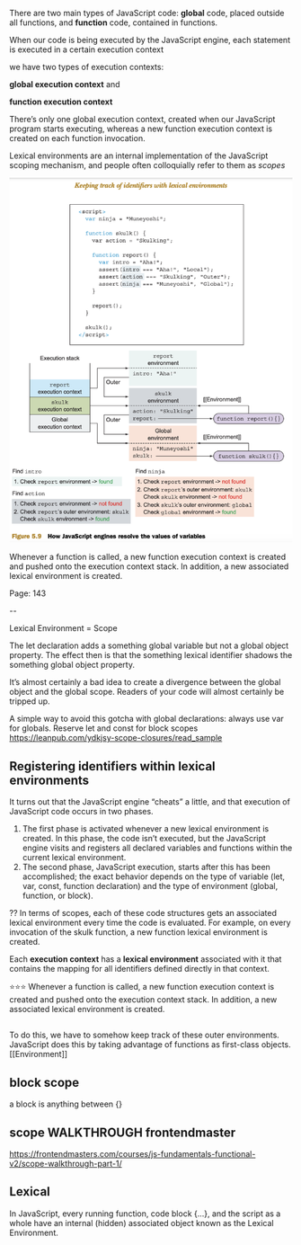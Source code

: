 There are two main types of JavaScript code:
**global** code, placed outside all functions, and
**function** code, contained in functions.

When our code is being executed by the JavaScript engine, each statement is executed in a certain execution context

we have two types of execution contexts:

**global execution context** and


**function execution context**

There’s only one global execution context, created when our JavaScript program starts executing,
whereas a new function execution context is created on each function invocation.

Lexical environments are an internal implementation of the JavaScript scoping mechanism, and people often colloquially refer to them as _scopes_

![Lexical Environment](images/lexical.png)

Whenever a function is called, a new function execution context is created and pushed onto the execution context stack. In addition, a new associated lexical environment is created.

Page: 143

--

Lexical Environment = Scope

The let declaration adds a something global variable but not a global object property. The effect then is that the something lexical identifier shadows the something global object property.

It’s almost certainly a bad idea to create a divergence between the global object and the global scope. Readers of your code will almost certainly be tripped up.

A simple way to avoid this gotcha with global declarations: always use var for globals. Reserve let and const for block scopes
https://leanpub.com/ydkjsy-scope-closures/read_sample

## Registering identifiers within lexical environments

It turns out that the JavaScript engine “cheats” a little, and that execution of JavaScript code occurs in two phases.

1. The first phase is activated whenever a new lexical environment is created. In this phase, the code isn’t executed, but the JavaScript engine visits and registers all declared variables and functions within the current lexical environment.
2. The second phase, JavaScript execution, starts after this has been accomplished; the exact behavior depends on the type of variable (let, var, const, function declaration) and the type of environment (global, function, or block).

??
In terms of scopes, each of these code structures gets an associated lexical environment every time the code is evaluated. For example, on every invocation of the skulk function, a new function lexical environment is created.

Each **execution context** has a **lexical environment** associated with it that contains the mapping for all identifiers defined directly in that context.

⭐️⭐️⭐️ Whenever a function is called, a new function execution context is created and pushed onto the execution context stack. In addition, a new associated lexical environment is created.

##

To do this, we have to somehow keep track of these outer environments. JavaScript does this
by taking advantage of functions as first-class objects. [[Environment]]

## block scope

a block is anything between {}

## scope WALKTHROUGH frontendmaster

https://frontendmasters.com/courses/js-fundamentals-functional-v2/scope-walkthrough-part-1/

## Lexical

In JavaScript, every running function, code block {...}, and the script as a whole have an internal (hidden) associated object known as the Lexical Environment.